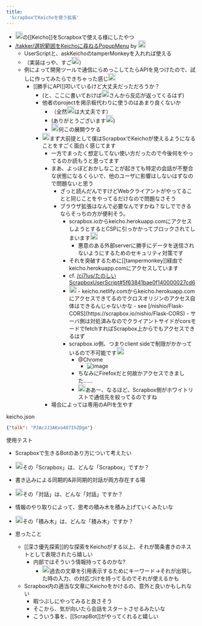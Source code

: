 ```yaml
---
title:
 'ScrapboxでKeichoを使う拡張'
---
```


- <img src='https://scrapbox.io/api/pages/blu3mo-public/nishio/icon' alt='nishio.icon' height="19.5"/>の[[Keicho]]をScrapboxで使える様にしたやつ
- [/takker/選択範囲をKeichoに尋ねるPopupMenu](https://scrapbox.io/takker/選択範囲をKeichoに尋ねるPopupMenu) by <img src='https://scrapbox.io/api/pages/blu3mo-public/takker/icon' alt='takker.icon' height="19.5"/>
    - UserScriptと、askKeichoのtamperMonkeyを入れれば使える
    - （実装はっや、すご<img src='https://scrapbox.io/api/pages/blu3mo-public/blu3mo/icon' alt='blu3mo.icon' height="19.5"/>）
    - 例によって開発ツールで通信にらめっこしてたらAPIを見つけたので、試しに作ってみたらできちゃった感じ<img src='https://scrapbox.io/api/pages/blu3mo-public/takker/icon' alt='takker.icon' height="19.5"/>
        - [[勝手にAPI]]叩いているけど大丈夫だっただろうか？
            - (と、ここに書いておけば<img src='https://scrapbox.io/api/pages/blu3mo-public/nishio/icon' alt='nishio.icon' height="19.5"/>さんから反応が返ってくるはず)
            - 他者のprojectを掲示板代わりに使うのはあまり良くないか
                - （全然<img src='https://scrapbox.io/api/pages/blu3mo-public/blu3mo/icon' alt='blu3mo.icon' height="19.5"/>は大丈夫です）
                - (ありがとうございます<img src='https://scrapbox.io/api/pages/blu3mo-public/takker/icon' alt='takker.icon' height="19.5"/>)
                - <img src='https://scrapbox.io/api/pages/blu3mo-public/nishio/icon' alt='nishio.icon' height="19.5"/>何この展開ウケる
            - <img src='https://scrapbox.io/api/pages/blu3mo-public/nishio/icon' alt='nishio.icon' height="19.5"/>まず大前提として僕はScrapboxでKeichoが使えるようになることをすごく面白く感じてます
                - 一方でまったく想定してない使い方だったので今後何をやってるのか読もうと思ってます
                - まあ、よっぽどおかしなことが起きても特定の会話が不整合な状態になるくらいで、他のユーザに影響はしないはずなので問題ないと思う
                    - ざっと読んだんですけどWebクライアントがやってることと同じことをやってるだけなので問題なさそう
                    - ブラウザ拡張はなんで必要なんですかね？なしでできるならそっちの方が便利そう。
                        - scrapbox.ioからkeicho.herokuapp.comにアクセスしようとするとCSPに引っかかってブロックされてしまいます<img src='https://scrapbox.io/api/pages/blu3mo-public/takker/icon' alt='takker.icon' height="19.5"/>
                            - 悪意のある外部serverに勝手にデータを送信されないようにするためのセキュリティ対策です
                        - それを突破するために[[tampermonkey]]経由でkeicho.herokuapp.comにアクセスしています
                        - cf. [/ci7lus/たのしいScrapboxUserScript#5f63841bae0f140000027cd6](https://scrapbox.io/ci7lus/たのしいScrapboxUserScript#5f63841bae0f140000027cd6)
                        - <img src='https://scrapbox.io/api/pages/blu3mo-public/nishio/icon' alt='nishio.icon' height="19.5"/>
                            - keicho.netlify.comからkeicho.herokuapp.comにアクセスできてるのでクロスオリジンのアクセス自体はできるんじゃないかな
                            - see  [/nishio/Flask-CORS](https://scrapbox.io/nishio/Flask-CORS)
                            - サーバ側は対処済みなのでクライアントサイドがcorsモードでfetchすればScrapbox上からでもアクセスできるはず
                        - scrapbox.io側、つまりclient sideで制限がかかっているので不可能です<img src='https://scrapbox.io/api/pages/blu3mo-public/takker/icon' alt='takker.icon' height="19.5"/>
                            - @Chrome
                                - ![image](https://gyazo.com/2d1f6f9c63c6a1f552073faf7b0edc4e/thumb/1000)
                            - ちなみにFirefoxだと何故かアクセスできました……
                            - <img src='https://scrapbox.io/api/pages/blu3mo-public/nishio/icon' alt='nishio.icon' height="19.5"/>ああー、なるほど、Scrapbox側がホワイトリストで通信先を絞ってるのですね
                - 場合によっては専用のAPIを生やす


keicho.json

```json
{"talk": "PJAcJJ3AKxo407IhZDgm"}
```


使用テスト
- Scrapboxで生きるBotのあり方について考えたい
- <img src='https://scrapbox.io/api/pages/nishio/nisbot/icon' alt='/nishio/nisbot.icon' height="19.5"/>その「Scrapbox」は、どんな「Scrapbox」ですか？
- 書き込みによる同期的&非同期的対話が両方存在する場
- <img src='https://scrapbox.io/api/pages/nishio/nisbot/icon' alt='/nishio/nisbot.icon' height="19.5"/>その「対話」は、どんな「対話」ですか？
- 情報のやり取りによって、思考の積み木を積み上げていくみたいな
- <img src='https://scrapbox.io/api/pages/nishio/nisbot/icon' alt='/nishio/nisbot.icon' height="19.5"/>その「積み木」は、どんな「積み木」ですか？


- 思ったこと
    - [[深さ優先探索]]的な探索をKeichoがする以上、それが箇条書きのネストとして表現されたら嬉しい
        - 内部ではそういう情報持ってるのかな?
            - <img src='https://scrapbox.io/api/pages/blu3mo-public/nishio/icon' alt='nishio.icon' height="19.5"/>過去の文章を引用表示するためにキーワード→それが出現した時の入力、の対応づけを持ってるのでそれが使えるかも
    - Scrapbox内の適当な文章にKeichoをかけるの、意外と良いかもしれない
        - 暇つぶしにやってみると良さそう
        - そこから、気が向いたら会話をスタートさせるみたいな
        - こういう事を、[[ScrapBot]]がやってくれると嬉しい

